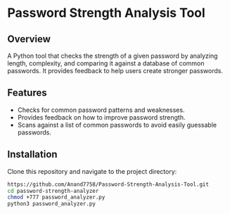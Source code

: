 # Password Strength Analysis Tool

## Overview
A Python tool that checks the strength of a given password by analyzing length, complexity, and comparing it against a database of common passwords. It provides feedback to help users create stronger passwords.

## Features
- Checks for common password patterns and weaknesses.
- Provides feedback on how to improve password strength.
- Scans against a list of common passwords to avoid easily guessable passwords.

## Installation
Clone this repository and navigate to the project directory:
```bash
https://github.com/Anand7758/Password-Strength-Analysis-Tool.git
cd password-strength-analyzer
chmod +777 password_analyzer.py
python3 password_analyzer.py
